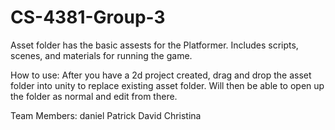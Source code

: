 # CS-4381-Group-3

Asset folder has the basic assests for the Platformer. Includes scripts, scenes, and materials for running the game. 


How to use:
After you have a 2d project created, drag and drop the asset folder into unity to replace existing asset folder. Will then be able to open up the folder as normal and edit from there.



Team Members:
daniel
Patrick
David
Christina
